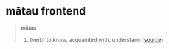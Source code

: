 # mātau frontend

> mātau
> 1. (verb) to know, acquainted with, understand ([source](https://maoridictionary.co.nz/search?keywords=mātau))


